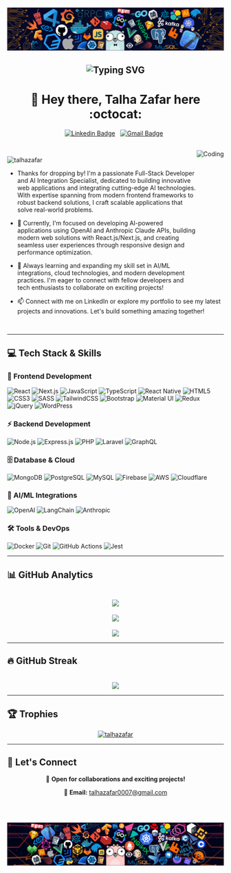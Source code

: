 [![MasterHead](assets/languages2.png)](https://talhazafar.github.io)

<h2 align="center">
  <img src="https://readme-typing-svg.demolab.com?font=Fira+Code&pause=1000&color=9B72FF&random=false&width=435&lines=%22Building%2C+Learning%2C+and+Innovating.%22" alt="Typing SVG" />
</h2>

<h1 align="center">👋 Hey there, Talha Zafar here :octocat:</h1>

<div align="center">

[![Linkedin Badge](https://img.shields.io/badge/LinkedIn-0077B5?style=for-the-badge&logo=linkedin&logoColor=white)](https://www.linkedin.com/in/talha-zafar-21b458140)&nbsp;&nbsp;
[![Gmail Badge](https://img.shields.io/badge/Gmail-D14836?style=for-the-badge&logo=gmail&logoColor=white&link=mailto:talhazafar0007@gmail.com)](mailto:talhazafar0007@gmail.com)&nbsp;&nbsp;

</div>

<br>
  
<img align="right" alt="Coding" widht="400" height="300" src="assets/data-scientist.gif" />

<p align="left"> 
  <img src="https://komarev.com/ghpvc/?username=talhazafar&label=Profile%20Views&color=295564&style=flat&abbreviated=true" alt="talhazafar" /> 
</p>

- Thanks for dropping by! I'm a passionate Full-Stack Developer and AI Integration Specialist, dedicated to building innovative web applications and integrating cutting-edge AI technologies. With expertise spanning from modern frontend frameworks to robust backend solutions, I craft scalable applications that solve real-world problems.

- 🔭 Currently, I'm focused on developing AI-powered applications using OpenAI and Anthropic Claude APIs, building modern web solutions with React.js/Next.js, and creating seamless user experiences through responsive design and performance optimization.

- 🌱 Always learning and expanding my skill set in AI/ML integrations, cloud technologies, and modern development practices. I'm eager to connect with fellow developers and tech enthusiasts to collaborate on exciting projects!

- 📫 Connect with me on LinkedIn or explore my portfolio to see my latest projects and innovations. Let's build something amazing together!

<br>

----

<h2 align="left">💻 Tech Stack & Skills</h2>

### 🎨 Frontend Development
![React](https://img.shields.io/badge/React-20232A?style=for-the-badge&logo=react&logoColor=61DAFB)
![Next.js](https://img.shields.io/badge/Next.js-000000?style=for-the-badge&logo=next.js&logoColor=white)
![JavaScript](https://img.shields.io/badge/JavaScript-F7DF1E?style=for-the-badge&logo=javascript&logoColor=black)
![TypeScript](https://img.shields.io/badge/TypeScript-007ACC?style=for-the-badge&logo=typescript&logoColor=white)
![React Native](https://img.shields.io/badge/React_Native-20232A?style=for-the-badge&logo=react&logoColor=61DAFB)
![HTML5](https://img.shields.io/badge/HTML5-E34F26?style=for-the-badge&logo=html5&logoColor=white)
![CSS3](https://img.shields.io/badge/CSS3-1572B6?style=for-the-badge&logo=css3&logoColor=white)
![SASS](https://img.shields.io/badge/SASS-hotpink.svg?style=for-the-badge&logo=SASS&logoColor=white)
![TailwindCSS](https://img.shields.io/badge/Tailwind_CSS-38B2AC?style=for-the-badge&logo=tailwind-css&logoColor=white)
![Bootstrap](https://img.shields.io/badge/Bootstrap-563D7C?style=for-the-badge&logo=bootstrap&logoColor=white)
![Material UI](https://img.shields.io/badge/Material--UI-0081CB?style=for-the-badge&logo=material-ui&logoColor=white)
![Redux](https://img.shields.io/badge/Redux-593D88?style=for-the-badge&logo=redux&logoColor=white)
![jQuery](https://img.shields.io/badge/jQuery-0769AD?style=for-the-badge&logo=jquery&logoColor=white)
![WordPress](https://img.shields.io/badge/WordPress-%23117AC9.svg?style=for-the-badge&logo=WordPress&logoColor=white)

### ⚡ Backend Development
![Node.js](https://img.shields.io/badge/Node.js-43853D?style=for-the-badge&logo=node.js&logoColor=white)
![Express.js](https://img.shields.io/badge/Express.js-404D59?style=for-the-badge&logo=express&logoColor=white)
![PHP](https://img.shields.io/badge/PHP-777BB4?style=for-the-badge&logo=php&logoColor=white)
![Laravel](https://img.shields.io/badge/Laravel-FF2D20?style=for-the-badge&logo=laravel&logoColor=white)
![GraphQL](https://img.shields.io/badge/GraphQL-E10098?style=for-the-badge&logo=graphql&logoColor=white)

### 🗄️ Database & Cloud
![MongoDB](https://img.shields.io/badge/MongoDB-4EA94B?style=for-the-badge&logo=mongodb&logoColor=white)
![PostgreSQL](https://img.shields.io/badge/PostgreSQL-316192?style=for-the-badge&logo=postgresql&logoColor=white)
![MySQL](https://img.shields.io/badge/MySQL-00000F?style=for-the-badge&logo=mysql&logoColor=white)
![Firebase](https://img.shields.io/badge/Firebase-039BE5?style=for-the-badge&logo=Firebase&logoColor=white)
![AWS](https://img.shields.io/badge/Amazon_AWS-232F3E?style=for-the-badge&logo=amazon-aws&logoColor=white)
![Cloudflare](https://img.shields.io/badge/Cloudflare-F38020?style=for-the-badge&logo=Cloudflare&logoColor=white)

### 🤖 AI/ML Integrations
![OpenAI](https://img.shields.io/badge/OpenAI-412991?style=for-the-badge&logo=openai&logoColor=white)
![LangChain](https://img.shields.io/badge/🦜_LangChain-1C3C3C?style=for-the-badge)
![Anthropic](https://img.shields.io/badge/Anthropic_Claude-D4945A?style=for-the-badge)

### 🛠️ Tools & DevOps
![Docker](https://img.shields.io/badge/Docker-2496ED?style=for-the-badge&logo=docker&logoColor=white)
![Git](https://img.shields.io/badge/Git-F05032?style=for-the-badge&logo=git&logoColor=white)
![GitHub Actions](https://img.shields.io/badge/GitHub_Actions-2088FF?style=for-the-badge&logo=github-actions&logoColor=white)
![Jest](https://img.shields.io/badge/Jest-323330?style=for-the-badge&logo=Jest&logoColor=white)

----

<h2 align="left">📊 GitHub Analytics</h2>

<br>

<div align="center">
  <img align="center" src="https://github-readme-stats.vercel.app/api?username=talhazafar&show_icons=true&theme=react&bg_color=003140" />
  <br><br>
  <img align="center" src="https://github-readme-stats.vercel.app/api/top-langs/?username=talhazafar&theme=react&bg_color=003140" />
  <br><br>
  <img align="center" src="https://github-readme-activity-graph.vercel.app/graph?username=talhazafar&theme=react&bg_color=003140" />
</div>

----

<h2 align="left">🔥 GitHub Streak</h2>

<br>

<div align="center">
  <img align="center" src="https://github-readme-streak-stats.herokuapp.com/?user=talhazafar&theme=react&background=003140&fire=ec9528&ring=ec9528&stroke=ec9528" />
</div>

----

<h2 align="left">🏆 Trophies</h2>

<p align="center"> <a href="https://github.com/ryo-ma/github-profile-trophy"><img src="https://github-profile-trophy.vercel.app/?username=talhazafar&theme=algolia&no-frame=true&margin-h=15&margin-w=15&column=8" alt="talhazafar" /></a> </p>

----

<h2 align="left">🤝 Let's Connect</h2>

<div align="center">
  
💼 **Open for collaborations and exciting projects!**

📧 **Email:** talhazafar0007@gmail.com

</div>

<br><br>

[![MasterHead](assets/languages.png)](https://talhazafar.github.io)
